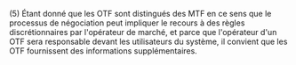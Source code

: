 (5) Étant donné que les OTF sont distingués des MTF en ce sens que le processus de négociation peut impliquer le recours à des règles discrétionnaires par l'opérateur de marché, et parce que l'opérateur d'un OTF sera responsable devant les utilisateurs du système, il convient que les OTF fournissent des informations supplémentaires.